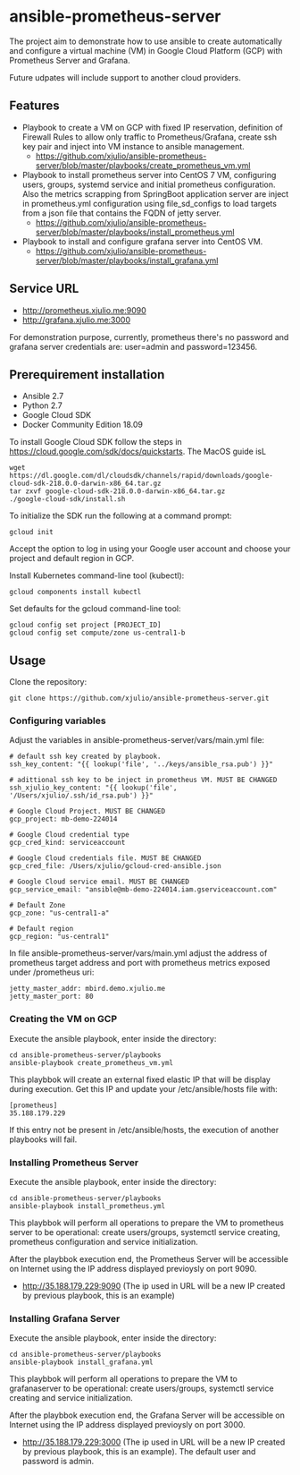 # ansible-prometheus-server

The project aim to demonstrate how to use ansible to create automatically and configure a virtual machine (VM) in Google Cloud Platform (GCP) with Prometheus Server and Grafana.

Future udpates will include support to another cloud providers.

## Features

- Playbook to create a VM on GCP with fixed IP reservation, definition of Firewall Rules to allow only traffic to Prometheus/Grafana, create ssh key pair and inject into VM instance to ansible management. 
   * https://github.com/xjulio/ansible-prometheus-server/blob/master/playbooks/create_prometheus_vm.yml
- Playbook to install prometheus server into CentOS 7 VM, configuring users, groups, systemd service and initial prometheus configuration. Also the metrics scrapping from SpringBoot application server are inject in prometheus.yml configuration using file_sd_configs to load targets from a json file that contains the FQDN of jetty server.
   * https://github.com/xjulio/ansible-prometheus-server/blob/master/playbooks/install_prometheus.yml
- Playbook to install and configure grafana server into CentOS VM.
   * https://github.com/xjulio/ansible-prometheus-server/blob/master/playbooks/install_grafana.yml

## Service URL

- http://prometheus.xjulio.me:9090
- http://grafana.xjulio.me:3000

For demonstration purpose, currently, prometheus there's no password and grafana server credentials are: user=admin  and password=123456. 

## Prerequirement installation

- Ansible 2.7
- Python 2.7
- Google Cloud SDK
- Docker Community Edition 18.09

To install Google Cloud SDK follow the steps in https://cloud.google.com/sdk/docs/quickstarts. The MacOS guide isL

```
wget https://dl.google.com/dl/cloudsdk/channels/rapid/downloads/google-cloud-sdk-218.0.0-darwin-x86_64.tar.gz
tar zxvf google-cloud-sdk-218.0.0-darwin-x86_64.tar.gz
./google-cloud-sdk/install.sh
```

To initialize the SDK run the following at a command prompt:

```
gcloud init
```

Accept the option to log in using your Google user account and choose your project and default region in GCP.

Install Kubernetes command-line tool (kubectl):

```
gcloud components install kubectl
```

Set defaults for the gcloud command-line tool:

```
gcloud config set project [PROJECT_ID]
gcloud config set compute/zone us-central1-b
```

## Usage

Clone the repository:

```
git clone https://github.com/xjulio/ansible-prometheus-server.git
```

### Configuring variables

Adjust the variables in ansible-prometheus-server/vars/main.yml file:
```
# default ssh key created by playbook. 
ssh_key_content: "{{ lookup('file', '../keys/ansible_rsa.pub') }}"

# adittional ssh key to be inject in prometheus VM. MUST BE CHANGED
ssh_xjulio_key_content: "{{ lookup('file', '/Users/xjulio/.ssh/id_rsa.pub') }}"

# Google Cloud Project. MUST BE CHANGED
gcp_project: mb-demo-224014

# Google Cloud credential type
gcp_cred_kind: serviceaccount

# Google Cloud credentials file. MUST BE CHANGED
gcp_cred_file: /Users/xjulio/gcloud-cred-ansible.json

# Google Cloud service email. MUST BE CHANGED
gcp_service_email: "ansible@mb-demo-224014.iam.gserviceaccount.com"

# Default Zone
gcp_zone: "us-central1-a"

# Default region
gcp_region: "us-central1"
```

In file ansible-prometheus-server/vars/main.yml adjust the address of prometheus target address and port with prometheus metrics exposed under /prometheus uri:

```
jetty_master_addr: mbird.demo.xjulio.me
jetty_master_port: 80 
```

### Creating the VM on GCP
Execute the ansible playbook, enter inside the directory:

```
cd ansible-prometheus-server/playbooks
ansible-playbook create_prometheus_vm.yml
```
This playbbok will create an external fixed elastic IP that will be display during execution. Get this IP and update your /etc/ansible/hosts file with:

```
[prometheus]
35.188.179.229
```

If this entry not be present in /etc/ansible/hosts, the execution of another playbooks will fail.

###  Installing Prometheus Server
Execute the ansible playbook, enter inside the directory:

```
cd ansible-prometheus-server/playbooks
ansible-playbook install_prometheus.yml
```

This playbbok will perform all operations to prepare the VM to prometheus server to be operational: create users/groups, systemctl service creating, prometheus configuration and service initialization.

After the playbbok execution end, the Prometheus Server will be accessible on Internet using the IP address displayed previoysly on port 9090. 

- http://35.188.179.229:9090 (The ip used in URL will be a new IP created by previous playbook, this is an example)

###  Installing Grafana Server
Execute the ansible playbook, enter inside the directory:

```
cd ansible-prometheus-server/playbooks
ansible-playbook install_grafana.yml
```

This playbbok will perform all operations to prepare the VM to grafanaserver to be operational: create users/groups, systemctl service creating and service initialization.

After the playbbok execution end, the Grafana Server will be accessible on Internet using the IP address displayed previoysly on port 3000. 

- http://35.188.179.229:3000 (The ip used in URL will be a new IP created by previous playbook, this is an example). The default user and password is admin.
